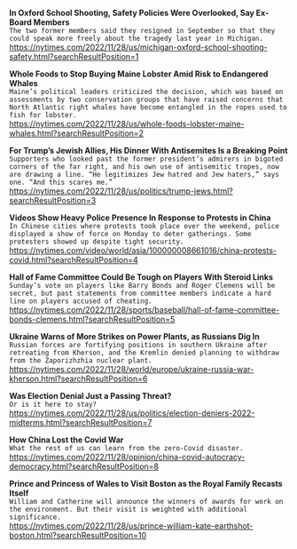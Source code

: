 **In Oxford School Shooting, Safety Policies Were Overlooked, Say Ex-Board Members**\
`The two former members said they resigned in September so that they could speak more freely about the tragedy last year in Michigan.`\
https://nytimes.com/2022/11/28/us/michigan-oxford-school-shooting-safety.html?searchResultPosition=1

**Whole Foods to Stop Buying Maine Lobster Amid Risk to Endangered Whales**\
`Maine’s political leaders criticized the decision, which was based on assessments by two conservation groups that have raised concerns that North Atlantic right whales have become entangled in the ropes used to fish for lobster.`\
https://nytimes.com/2022/11/28/us/whole-foods-lobster-maine-whales.html?searchResultPosition=2

**For Trump’s Jewish Allies, His Dinner With Antisemites Is a Breaking Point**\
`Supporters who looked past the former president’s admirers in bigoted corners of the far right, and his own use of antisemitic tropes, now are drawing a line. “He legitimizes Jew hatred and Jew haters,” says one. “And this scares me.”`\
https://nytimes.com/2022/11/28/us/politics/trump-jews.html?searchResultPosition=3

**Videos Show Heavy Police Presence In Response to Protests in China**\
`In Chinese cities where protests took place over the weekend, police displayed a show of force on Monday to deter gatherings. Some protesters showed up despite tight security.`\
https://nytimes.com/video/world/asia/100000008661016/china-protests-covid.html?searchResultPosition=4

**Hall of Fame Committee Could Be Tough on Players With Steroid Links**\
`Sunday’s vote on players like Barry Bonds and Roger Clemens will be secret, but past statements from committee members indicate a hard line on players accused of cheating.`\
https://nytimes.com/2022/11/28/sports/baseball/hall-of-fame-committee-bonds-clemens.html?searchResultPosition=5

**Ukraine Warns of More Strikes on Power Plants, as Russians Dig In**\
`Russian forces are fortifying positions in southern Ukraine after retreating from Kherson, and the Kremlin denied planning to withdraw from the Zaporizhzhia nuclear plant.`\
https://nytimes.com/2022/11/28/world/europe/ukraine-russia-war-kherson.html?searchResultPosition=6

**Was Election Denial Just a Passing Threat?**\
`Or is it here to stay?`\
https://nytimes.com/2022/11/28/us/politics/election-deniers-2022-midterms.html?searchResultPosition=7

**How China Lost the Covid War**\
`What the rest of us can learn from the zero-Covid disaster.`\
https://nytimes.com/2022/11/28/opinion/china-covid-autocracy-democracy.html?searchResultPosition=8

**Prince and Princess of Wales to Visit Boston as the Royal Family Recasts Itself**\
`William and Catherine will announce the winners of awards for work on the environment. But their visit is weighted with additional significance.`\
https://nytimes.com/2022/11/28/us/prince-william-kate-earthshot-boston.html?searchResultPosition=10

